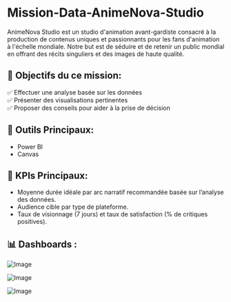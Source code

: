 # Mission-Data-AnimeNova-Studio
AnimeNova Studio est un studio d'animation avant-gardiste consacré à la production de contenus uniques et passionnants pour les fans d'animation à l'échelle mondiale. 
Notre but est de séduire et de retenir un public mondial en offrant des récits singuliers et des images de haute qualité.

## 🎯 Objectifs du ce mission:

  ✅ Effectuer une analyse basée sur les données <br>
  ✅ Présenter des visualisations pertinentes <br>
  ✅ Proposer des conseils pour aider à la prise de décision

## 🧰 Outils Principaux: 

- Power BI
- Canvas

## 🧠 KPIs Principaux:

  - Moyenne durée idéale par arc narratif recommandée basée sur l’analyse des données.
  - Audience cible par type de plateforme.
  - Taux de visionnage (7 jours) et taux de satisfaction (% de critiques positives).

## 📊 Dashboards : 

![Image](https://github.com/user-attachments/assets/b622c38d-8e57-45ce-baa7-99116ce901a0)

![Image](https://github.com/user-attachments/assets/4578581f-4f77-4b3a-b657-752802fc2151)

![Image](https://github.com/user-attachments/assets/8b0d69bb-9df3-4e36-a445-68c082e77359)
